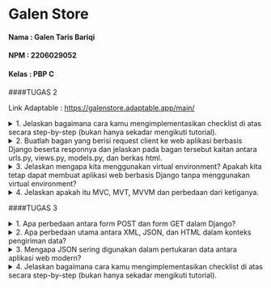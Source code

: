 # Galen Store

#### Nama : Galen Taris Bariqi
#### NPM : 2206029052
#### Kelas : PBP C


####TUGAS 2

Link Adaptable : https://galenstore.adaptable.app/main/

<details>
<summary>
1. Jelaskan bagaimana cara kamu mengimplementasikan checklist di atas secara step-by-step (bukan hanya sekadar mengikuti tutorial).
</summary>
- [x] Membuat sebuah proyek Django baru.

Seperti yang sudah diajarkan saat tutorial 0 kemarin, saya harus membuat repositori public di github yang terhubung dengan repositori lokal di laptop. Repositori lokal tersebut berisi proyek aplikasi yang dibuat pada tugas 2 ini. Untuk membuat direktori tersebut, kita harus menggunakan beberapa command seperti :
    1. ``git init`` : Menginisiasi di direktori yang sudah dibuat dan akan membuat repositori kosong di direktori tersebut
    2. ``python -m venv env`` : Membuat virtual environment (env)
    3. ``env\Scripts\activate.bat`` : Mengaktivasi env tersebut yang akan berguna sebagai *dependecies* dari aplikasi.
    Kemudian membuat berkas requirements.txt saat env sedang aktif yang berisi beberapa *dependecies*
    4. ``pip install -r requirements.txt`` : Menjalankan *dependecies* yang sudah dimasukkan ke dalam berkas requirements.txt
    5. ``django-admin startproject galen_store .`` : Membuat proyek Django dengan nama "galen_store"

Untuk memberikan izin pada semua host dalam mengakses aplikasi web, kita harus menambahkan ``"*"`` dalam ``ALLOWED_HOSTS``. Dan yang terakhir adalah membuat berkas ``.gitignore`` dan diisi dengan text pada tutorial 0. Berkas tersebut berguna untuk mengabaikan beberapa berkas yang harus diabaikan oleh git agar tidak ter-push.

- [x] Membuat aplikasi dengan nama main pada proyek tersebut.

Langkah selanjutnya adalah membuat direktori bernama main dalam proyek aplikasi Tugas 2 ini dengan menjalankan perintah ``python manage.py startapp main``. Kemudian menambahkan ``'main'`` ke dalam ``INSTALLED_APPS`` di ``settings.py`` direktori galen_store.

- [x] Melakukan routing pada proyek agar dapat menjalankan aplikasi main.

Di tahap ini, saya membuat berkas urls.py untuk mendefinisikan rute URL. Kemudian, pada file urls.py yang di direktori galen_store, saya menambahkan fungsi include dari django.urls untuk mengimpor rute URL dari aplikasi lain. Setelah itu, saya menambahkan path ``'main/'`` ke dalam urls.py yang berada di direktori galen_store.

- [x] Membuat model pada aplikasi main dengan nama Item dan memiliki atribut wajib sebagai berikut.
    1. name sebagai nama item dengan tipe CharField.
    2. amount sebagai jumlah item dengan tipe IntegerField.
    3. description sebagai deskripsi item dengan tipe TextField.

Saya membuat model-model pada aplikasi main dengan ketentuan di atas pada berkas models.py dengan meng-import class models dari django.db dan kemudian model tersebut dimigrasi untuk mengubah struktur tabel basis data sesuai perubahan yang saya lakukan. Untuk membuat migrasi model, saya menjalankan perintah ``python manage.py makemigrations`` dan menerapkan ke basis data lokal dengan ``python manage.py migrate``. 

- [x] Membuat sebuah fungsi pada views.py untuk dikembalikan ke dalam sebuah template HTML yang menampilkan nama aplikasi serta nama dan kelas kamu.

Pertama-tama, saya mengimpor render dari django.shortcuts dengan perintah from django.shortcuts import render yang berguna untuk melakukan rendering pada tampilan HTML memakai data yang saya masukkan di file views.py. Saya membuat fungsi show_main pada berkas tersebut yang berisikan sebuah context berupa nama aplikasi, nama lengkap, serta kelas saya. Dan yang terakhir, saya melakukan return terhadap fungsi tersebut berupa ``return render(request, "main.html", context)`` agar data-data yang sudah saya masukkan dapat ditampilkan HTML-nya pada web server.

- [x] Membuat sebuah routing pada urls.py aplikasi main untuk memetakan fungsi yang telah dibuat pada views.py.

Dari berkas urls.py pada direktori main yang sudah dibuat sebelumnya, saya meng-import fungsi show_main tersebut agar path yang mengarahkan ke fungsi tersebut bisa dimasukkan ke urlspattern di berkas tersebut.

- [x] Melakukan deployment ke Adaptable terhadap aplikasi yang sudah dibuat sehingga nantinya dapat diakses oleh teman-temanmu melalui Internet.

Langkah terakhir setelah semua step di atas dilakukan adalah melakukan commit dan push ke repositori git yang dibuat sebelumnya. Pertama melakukan command ``git add .`` untuk menandai semua berkas yang akan di track. Kemudian melakukan perintah ``git commit -m "KOMENTAR"`` untuk meng-commit dengan pesan sesuai perubahan yang saya lakukan. Lalu, saya menjalankan perintah ``git remote add origin "URL_REPO"`` untuk menghubungkan repositori lokal dengan repositori yang ada di git. Dan yang terakhir melakukan perintah ``git push -u origin main`` untuk mengirim semua perubahan yang dilakukan ke branch main di repositori git.

</details>

<details>
<summary>
2. Buatlah bagan yang berisi request client ke web aplikasi berbasis Django beserta responnya dan jelaskan pada bagan tersebut kaitan antara urls.py, views.py, models.py, dan berkas html.
</summary>

![Alt Text](Bagan_Nomor_2.png)

Untuk kaitan antara berkas, urutan proses langkahnya sebagai berikut :
    1. User me-request permintaan berupa HTTP aplikasi main.html melalui web browser.
    2. urls.py akan menentukan URL dan view mana yang sesuai dengan request dari user.
    3. views.py akan menghandle request dari user sehingga menampilan main.html
    4. Di saat yang bersamaan, views.py menggunakan model yang telah didefinisikan pada models.py untuk memanipulasi data yang diperlukan sehingga dapat merender page yang diinginkan user.
</details>


<details>
<summary>
3. Jelaskan mengapa kita menggunakan virtual environment? Apakah kita tetap dapat membuat aplikasi web berbasis Django tanpa menggunakan virtual environment?
</summary>

Virtual Environment (env) itu berguna untuk mengisolasi package dan dependacies yang diinginkan oleh developer sehingga tidak saling bertabrakan dengan konfigurasi proyek-proyek versi lain. *Dependecies* merupakan modul yang yang diperlukan suatu software agar dapat berfungsi termasuk library, framework, atau package dan tiap proyek tersebut pasti memiliki *dependecies* yang berbeda. Selain itu, virtual environment juga memudahkan developer untuk me-manage *dependecies* dengan menginstall dan menghapus modul-modul Python menggunakan pip. Hal tersebut memudahkan developer dalam mengembangkan proyek yang memerlukan banyak *dependecies*. Virtual environment juga membantu untuk mengurangi risiko terinstall modul-modul yang tidak terpercaya.

Tanpa virtual environment, kita dapat tetap membuat aplikasi web berbasis django, tetapi hal tersebut tidak disarankan karena dependencies proyek secara global di Python mungkin terinstall dan akan menyebabkan konflik antar proyek sehingga sulit dikelola. Penggunaan virtual environment merupakan praktik terbaik dalam mengembangkan aplikasi web berbasis django untuk menghindari masalah dependencies sehingga isolasi antar proyek dapat terjadi. 
</details>

<details>
<summary>
4. Jelaskan apakah itu MVC, MVT, MVVM dan perbedaan dari ketiganya.
</summary>

##### MVC (Model View Controller)
Model = mengelola data dan mengembalikan operasi berupa logic data kepada controller.
View = tampilan yang digunakan untuk menampilkan data dan menerima input dari pengguna.
Controller = mengambil input dari View dan berinteraksi dengan Model untuk memproses data dan diperbarui tampilannya.

MVC adalah pola desain arsitektur pada software yang digunakan untuk mengorganisir suatu kode dalam aplikasi agar pengguna memungkinkan untuk mengelola dan memodifikasinya secara independen. 

##### MVT (Model View Template)
Model = mengelola data dan mengembalikan operasi berupa logic data kepada controller.
View = mengatur tampilan data kepada pengguna.
Template = menentukan tampilan dari data yang disediakan oleh model berupa HTML.

MVT adalah pola desain arsitektur pada software yang terutama dikaitkan dengan kerangka kerja web Django. Template pada MVT berfungsi untuk memisahkan logika tampilan dan logika aplikasi agar developer dapat fokus mengembangkan tampilan tanpa menghiraukan detail logika data pada pemrosesan HTTP.

##### MVVM (Model View View Model)
Model = mengelola data dan mengembalikan operasi berupa logic data kepada controller.
View = mengatur tampilan data kepada pengguna.
ViewModel = mengkonversi data dari model sehingga dapat sesuai dengan tampilan yang diinginkan oleh View.

MVVM adalah pola desain arsitektur pada software yang umumnya digunakan untuk pengembangan dalam aplikasi yang berbasis GUI. MVVM ini berfokus pada pengembangan aplikasi yang punya tampilan kompleks sehingga perlu untuk memisahkan logika tampilan dari logika bisnis.

Intinya penggunaan dari masing-masing pola desain diatas tergantung pada teknologi yang digunakan dan kebutuhan proyek oleh developer. 
</details>

####TUGAS 3

<details>
<summary>
1. Apa perbedaan antara form POST dan form GET dalam Django?
</summary>


</details>

<details>
<summary>
2. Apa perbedaan utama antara XML, JSON, dan HTML dalam konteks pengiriman data?
</summary>

</details>

<details>
<summary>
3. Mengapa JSON sering digunakan dalam pertukaran data antara aplikasi web modern?
</summary>

</details>

<details>
<summary>
4. Jelaskan bagaimana cara kamu mengimplementasikan checklist di atas secara step-by-step (bukan hanya sekadar mengikuti tutorial).
</summary>

</details>